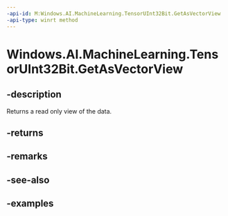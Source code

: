 ```yaml
---
-api-id: M:Windows.AI.MachineLearning.TensorUInt32Bit.GetAsVectorView
-api-type: winrt method
---
```


<!-- Method syntax.
public IVectorView<uint> TensorUInt32Bit.GetAsVectorView()
-->

# Windows.AI.MachineLearning.TensorUInt32Bit.GetAsVectorView

## -description
Returns a read only view of the data.
## -returns

## -remarks

## -see-also

## -examples
